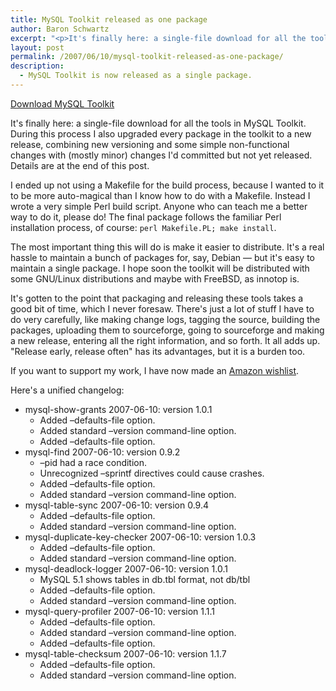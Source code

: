 ```yaml
---
title: MySQL Toolkit released as one package
author: Baron Schwartz
excerpt: "<p>It's finally here: a single-file download for all the tools in MySQL Toolkit.  During this process I also upgraded every package in the toolkit to a new release, combining new versioning and some simple non-functional changes with (mostly minor) changes I'd committed but not yet released.  Details are at the end of this post.</p>"
layout: post
permalink: /2007/06/10/mysql-toolkit-released-as-one-package/
description:
  - MySQL Toolkit is now released as a single package.
---
```

<p class="download">
  <a href="http://code.google.com/p/maatkit/">Download MySQL Toolkit</a>
</p>

It's finally here: a single-file download for all the tools in MySQL Toolkit. During this process I also upgraded every package in the toolkit to a new release, combining new versioning and some simple non-functional changes with (mostly minor) changes I'd committed but not yet released. Details are at the end of this post.

I ended up not using a Makefile for the build process, because I wanted to it to be more auto-magical than I know how to do with a Makefile. Instead I wrote a very simple Perl build script. Anyone who can teach me a better way to do it, please do! The final package follows the familiar Perl installation process, of course: `perl Makefile.PL; make install`.

The most important thing this will do is make it easier to distribute. It's a real hassle to maintain a bunch of packages for, say, Debian &#8212; but it's easy to maintain a single package. I hope soon the toolkit will be distributed with some GNU/Linux distributions and maybe with FreeBSD, as innotop is.

It's gotten to the point that packaging and releasing these tools takes a good bit of time, which I never foresaw. There's just a lot of stuff I have to do very carefully, like making change logs, tagging the source, building the packages, uploading them to sourceforge, going to sourceforge and making a new release, entering all the right information, and so forth. It all adds up. "Release early, release often" has its advantages, but it is a burden too.

If you want to support my work, I have now made an [Amazon wishlist][1].

Here's a unified changelog:

*   mysql-show-grants 2007-06-10: version 1.0.1 
    *   Added &#8211;defaults-file option. 
    *   Added standard &#8211;version command-line option. 
    *   Added &#8211;defaults-file option. 
*   mysql-find 2007-06-10: version 0.9.2 
    *   &#8211;pid had a race condition. 
    *   Unrecognized &#8211;sprintf directives could cause crashes. 
    *   Added &#8211;defaults-file option. 
    *   Added standard &#8211;version command-line option. 
*   mysql-table-sync 2007-06-10: version 0.9.4 
    *   Added &#8211;defaults-file option. 
    *   Added standard &#8211;version command-line option. 
*   mysql-duplicate-key-checker 2007-06-10: version 1.0.3 
    *   Added &#8211;defaults-file option. 
    *   Added standard &#8211;version command-line option. 
*   mysql-deadlock-logger 2007-06-10: version 1.0.1 
    *   MySQL 5.1 shows tables in db.tbl format, not db/tbl 
    *   Added &#8211;defaults-file option. 
    *   Added standard &#8211;version command-line option. 
*   mysql-query-profiler 2007-06-10: version 1.1.1 
    *   Added &#8211;defaults-file option. 
    *   Added standard &#8211;version command-line option. 
    *   Added &#8211;defaults-file option. 
*   mysql-table-checksum 2007-06-10: version 1.1.7 
    *   Added &#8211;defaults-file option.
    *   Added standard &#8211;version command-line option.

 [1]: http://www.amazon.com/gp/registry/registry.html?id=LOE4ZUTKFU39
